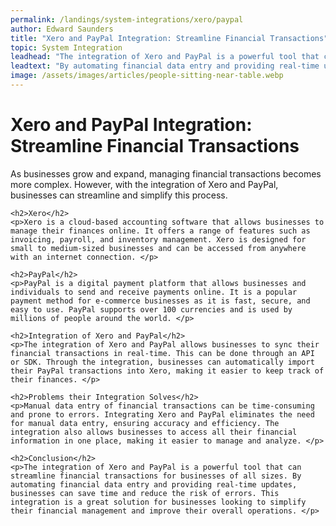 ```yaml
---
permalink: /landings/system-integrations/xero/paypal
author: Edward Saunders
title: "Xero and PayPal Integration: Streamline Financial Transactions"
topic: System Integration
leadhead: "The integration of Xero and PayPal is a powerful tool that can streamline financial transactions for businesses of all sizes"
leadtext: "By automating financial data entry and providing real-time updates, businesses can save time and reduce the risk of errors. This integration is a great solution for businesses looking to simplify their financial management and improve their overall operations."
image: /assets/images/articles/people-sitting-near-table.webp
---
```

<div class="arttext">	<h1>Xero and PayPal Integration: Streamline Financial Transactions</h1>
	<p>As businesses grow and expand, managing financial transactions becomes more complex. However, with the integration of Xero and PayPal, businesses can streamline and simplify this process. </p>

	<h2>Xero</h2>
	<p>Xero is a cloud-based accounting software that allows businesses to manage their finances online. It offers a range of features such as invoicing, payroll, and inventory management. Xero is designed for small to medium-sized businesses and can be accessed from anywhere with an internet connection. </p>

	<h2>PayPal</h2>
	<p>PayPal is a digital payment platform that allows businesses and individuals to send and receive payments online. It is a popular payment method for e-commerce businesses as it is fast, secure, and easy to use. PayPal supports over 100 currencies and is used by millions of people around the world. </p>

	<h2>Integration of Xero and PayPal</h2>
	<p>The integration of Xero and PayPal allows businesses to sync their financial transactions in real-time. This can be done through an API or SDK. Through the integration, businesses can automatically import their PayPal transactions into Xero, making it easier to keep track of their finances. </p>

	<h2>Problems their Integration Solves</h2>
	<p>Manual data entry of financial transactions can be time-consuming and prone to errors. Integrating Xero and PayPal eliminates the need for manual data entry, ensuring accuracy and efficiency. The integration also allows businesses to access all their financial information in one place, making it easier to manage and analyze. </p>

	<h2>Conclusion</h2>
	<p>The integration of Xero and PayPal is a powerful tool that can streamline financial transactions for businesses of all sizes. By automating financial data entry and providing real-time updates, businesses can save time and reduce the risk of errors. This integration is a great solution for businesses looking to simplify their financial management and improve their overall operations. </p>
</div>